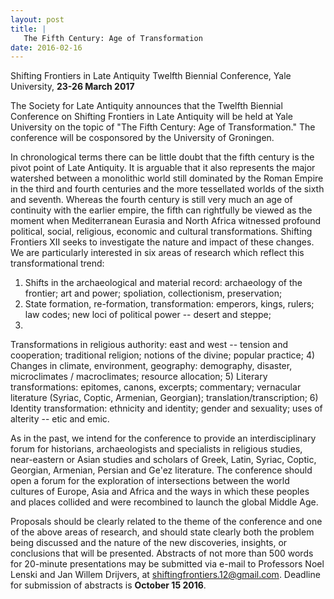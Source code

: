 ```yaml
---
layout: post
title: |
   The Fifth Century: Age of Transformation
date: 2016-02-16
---
```


Shifting Frontiers in Late Antiquity Twelfth Biennial Conference, Yale
University, **23-26 March 2017**

The Society for Late
Antiquity announces that the Twelfth Biennial Conference on Shifting
Frontiers in Late Antiquity will be held at Yale University on the topic
of "The Fifth Century: Age of Transformation." The conference will be
cosponsored by the University of Groningen.

In chronological
terms there can be little doubt that the fifth century is the pivot
point of Late Antiquity. It is arguable that it also represents the
major watershed between a monolithic world still dominated by the Roman
Empire in the third and fourth centuries and the more tessellated worlds
of the sixth and seventh. Whereas the fourth century is still very much
an age of continuity with the earlier empire, the fifth can rightfully
be viewed as the moment when Mediterranean Eurasia and North Africa
witnessed profound political, social, religious, economic and cultural
transformations. Shifting Frontiers XII seeks to investigate the nature
and impact of these changes. We are particularly interested in six areas
of research which reflect this transformational trend:
1) Shifts in
the archaeological and material record: archaeology of the frontier; art
and power; spoliation, collectionism, preservation;
2) State
formation, re-formation, transformation: emperors, kings, rulers; law
codes; new loci of political power -- desert and steppe;
3)
Transformations in religious authority: east and west -- tension and
cooperation; traditional religion; notions of the divine; popular
practice;
4) Changes in climate, environment, geography:
demography, disaster, microclimates / macroclimates; resource
allocation;
5) Literary transformations: epitomes, canons,
excerpts; commentary; vernacular literature (Syriac, Coptic, Armenian,
Georgian); translation/transcription;
6) Identity transformation:
ethnicity and identity; gender and sexuality; uses of alterity -- etic
and emic.

As in the past, we intend for the conference to
provide an interdisciplinary forum for historians, archaeologists and
specialists in religious studies, near-eastern or Asian studies and
scholars of Greek, Latin, Syriac, Coptic, Georgian, Armenian, Persian
and Ge'ez literature. The conference should open a forum for the
exploration of intersections between the world cultures of Europe, Asia
and Africa and the ways in which these peoples and places collided and
were recombined to launch the global Middle Age.

Proposals
should be clearly related to the theme of the conference and one of the
above areas of research, and should state clearly both the problem being
discussed and the nature of the new discoveries, insights, or
conclusions that will be presented. Abstracts of not more than 500 words
for 20-minute presentations may be submitted via e-mail to Professors
Noel Lenski and Jan Willem Drijvers, at
<shiftingfrontiers.12@gmail.com>. Deadline for submission of abstracts
is **October 15 2016**.

